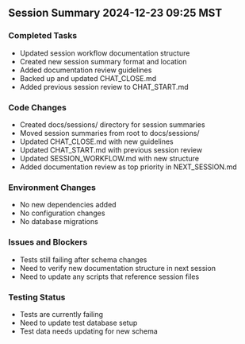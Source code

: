 ## Session Summary 2024-12-23 09:25 MST

### Completed Tasks
- Updated session workflow documentation structure
- Created new session summary format and location
- Added documentation review guidelines
- Backed up and updated CHAT_CLOSE.md
- Added previous session review to CHAT_START.md

### Code Changes
- Created docs/sessions/ directory for session summaries
- Moved session summaries from root to docs/sessions/
- Updated CHAT_CLOSE.md with new guidelines
- Updated CHAT_START.md with previous session review
- Updated SESSION_WORKFLOW.md with new structure
- Added documentation review as top priority in NEXT_SESSION.md

### Environment Changes
- No new dependencies added
- No configuration changes
- No database migrations

### Issues and Blockers
- Tests still failing after schema changes
- Need to verify new documentation structure in next session
- Need to update any scripts that reference session files

### Testing Status
- Tests are currently failing
- Need to update test database setup
- Test data needs updating for new schema
